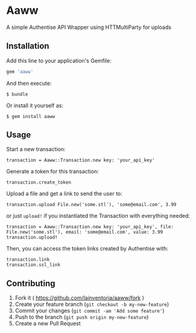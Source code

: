 # Aaww

A simple Authentise API Wrapper using HTTMultiParty for uploads

## Installation

Add this line to your application's Gemfile:

```ruby
gem 'aaww'
```

And then execute:

    $ bundle

Or install it yourself as:

    $ gem install aaww

## Usage

Start a new transaction:

    transaction = Aaww::Transaction.new key: 'your_api_key'

Generate a token for this transaction:

    transaction.create_token

Upload a file and get a link to send the user to:

    transaction.upload File.new('some.stl'), 'some@email.com', 3.99

or just `upload!` if you instantiated the Transaction with everything needed:

    transaction = Aaww::Transaction.new key: 'your_api_key', file: File.new('some.stl'), email: 'some@email.com', value: 3.99
    transaction.upload!

Then, you can access the token links created by Authentise with:

    transaction.link
    transaction.ssl_link

## Contributing

1. Fork it ( https://github.com/lainventoria/aaww/fork )
2. Create your feature branch (`git checkout -b my-new-feature`)
3. Commit your changes (`git commit -am 'Add some feature'`)
4. Push to the branch (`git push origin my-new-feature`)
5. Create a new Pull Request
